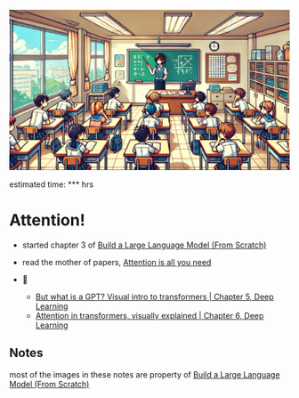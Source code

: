 ![alt text](image-1.png)

estimated time: *** hrs

#  Attention!

- started chapter 3 of [Build a Large Language Model (From Scratch)](https://www.manning.com/books/build-a-large-language-model-from-scratch)

- read the mother of papers, [Attention is all you need](https://user.phil.hhu.de/~cwurm/wp-content/uploads/2020/01/7181-attention-is-all-you-need.pdf)

- 🎥
    - [But what is a GPT? Visual intro to transformers | Chapter 5, Deep Learning](https://www.youtube.com/watch?v=wjZofJX0v4M)
    - [Attention in transformers, visually explained | Chapter 6, Deep Learning](https://www.youtube.com/watch?v=eMlx5fFNoYc&t=269s)


## Notes

most of the images in these notes are property of [Build a Large Language Model (From Scratch)](https://www.manning.com/books/build-a-large-language-model-from-scratch)
